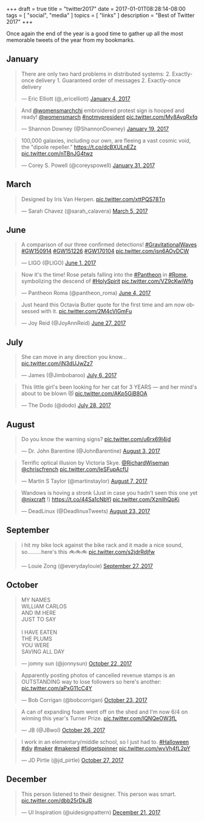 +++
draft = true
title = "twitter2017"
date = 2017-01-01T08:28:14-08:00
tags = [
  "social",
  "media"
]
topics = [
  "links"
]
description = "Best of Twitter 2017"
+++

Once again the end of the year is a good time to gather up all the most
memorable tweets of the year from my bookmarks.

## January

<blockquote class="twitter-tweet" data-lang="en"><p lang="en" dir="ltr">There are only two hard problems in distributed systems: 2. Exactly-once delivery 1. Guaranteed order of messages 2. Exactly-once delivery</p>&mdash; Eric Elliott (@_ericelliott) <a href="https://twitter.com/_ericelliott/status/816763696135421953?ref_src=twsrc%5Etfw">January 4, 2017</a></blockquote>
<script async src="https://platform.twitter.com/widgets.js" charset="utf-8"></script>

<blockquote class="twitter-tweet" data-lang="en"><p lang="en" dir="ltr">And <a href="https://twitter.com/womensmarchchi?ref_src=twsrc%5Etfw">@womensmarchchi</a> embroidered protest sign is hooped and ready! <a href="https://twitter.com/womensmarch?ref_src=twsrc%5Etfw">@womensmarch</a> <a href="https://twitter.com/hashtag/notmypresident?src=hash&amp;ref_src=twsrc%5Etfw">#notmypresident</a> <a href="https://t.co/My8AyqRxfq">pic.twitter.com/My8AyqRxfq</a></p>&mdash; Shannon Downey (@ShannonDowney) <a href="https://twitter.com/ShannonDowney/status/821926038687154176?ref_src=twsrc%5Etfw">January 19, 2017</a></blockquote>
<script async src="https://platform.twitter.com/widgets.js" charset="utf-8"></script>

<blockquote class="twitter-tweet" data-lang="en"><p lang="en" dir="ltr">100,000 galaxies, including our own, are fleeing a vast cosmic void, the &quot;dipole repeller.&quot; <a href="https://t.co/dcBXULnEZz">https://t.co/dcBXULnEZz</a> <a href="https://t.co/nTBnJG4twz">pic.twitter.com/nTBnJG4twz</a></p>&mdash; Corey S. Powell (@coreyspowell) <a href="https://twitter.com/coreyspowell/status/826240305464762368?ref_src=twsrc%5Etfw">January 31, 2017</a></blockquote>
<script async src="https://platform.twitter.com/widgets.js" charset="utf-8"></script>

## March

<blockquote class="twitter-tweet" data-lang="en"><p lang="en" dir="ltr">Designed by Iris Van Herpen. <a href="https://t.co/xttPQS78Tn">pic.twitter.com/xttPQS78Tn</a></p>&mdash; Sarah Chavez (@sarah_calavera) <a href="https://twitter.com/sarah_calavera/status/838437544941375488?ref_src=twsrc%5Etfw">March 5, 2017</a></blockquote>
<script async src="https://platform.twitter.com/widgets.js" charset="utf-8"></script>

## June

<blockquote class="twitter-tweet" data-lang="en"><p lang="en" dir="ltr">A comparison of our three confirmed detections!  <a href="https://twitter.com/hashtag/GravitationalWaves?src=hash&amp;ref_src=twsrc%5Etfw">#GravitationalWaves</a>  <a href="https://twitter.com/hashtag/GW150914?src=hash&amp;ref_src=twsrc%5Etfw">#GW150914</a> <a href="https://twitter.com/hashtag/GW151226?src=hash&amp;ref_src=twsrc%5Etfw">#GW151226</a> <a href="https://twitter.com/hashtag/GW170104?src=hash&amp;ref_src=twsrc%5Etfw">#GW170104</a> <a href="https://t.co/isn6AOvDCW">pic.twitter.com/isn6AOvDCW</a></p>&mdash; LIGO (@LIGO) <a href="https://twitter.com/LIGO/status/870316515471441920?ref_src=twsrc%5Etfw">June 1, 2017</a></blockquote>
<script async src="https://platform.twitter.com/widgets.js" charset="utf-8"></script>

<blockquote class="twitter-tweet" data-lang="en"><p lang="en" dir="ltr">Now it&#39;s the time! Rose petals falling into the <a href="https://twitter.com/hashtag/Pantheon?src=hash&amp;ref_src=twsrc%5Etfw">#Pantheon</a> in <a href="https://twitter.com/hashtag/Rome?src=hash&amp;ref_src=twsrc%5Etfw">#Rome</a>, symbolizing the descend of <a href="https://twitter.com/hashtag/HolySpirit?src=hash&amp;ref_src=twsrc%5Etfw">#HolySpirit</a> <a href="https://t.co/VZ9cKwiWfg">pic.twitter.com/VZ9cKwiWfg</a></p>&mdash; Pantheon Roma (@pantheon_roma) <a href="https://twitter.com/pantheon_roma/status/871308333797564416?ref_src=twsrc%5Etfw">June 4, 2017</a></blockquote>
<script async src="https://platform.twitter.com/widgets.js" charset="utf-8"></script>

<blockquote class="twitter-tweet" data-lang="en"><p lang="en" dir="ltr">Just heard this Octavia Butler quote for the first time and am now obsessed with it. <a href="https://t.co/2M4cVlGmFu">pic.twitter.com/2M4cVlGmFu</a></p>&mdash; Joy Reid (@JoyAnnReid) <a href="https://twitter.com/JoyAnnReid/status/879758973876023298?ref_src=twsrc%5Etfw">June 27, 2017</a></blockquote>
<script async src="https://platform.twitter.com/widgets.js" charset="utf-8"></script>

## July

<blockquote class="twitter-tweet" data-lang="en"><p lang="en" dir="ltr">She can move in any direction you know... <a href="https://t.co/jN3dUJwZz7">pic.twitter.com/jN3dUJwZz7</a></p>&mdash; James (@Jimbobaroo) <a href="https://twitter.com/Jimbobaroo/status/882946074415161344?ref_src=twsrc%5Etfw">July 6, 2017</a></blockquote>
<script async src="https://platform.twitter.com/widgets.js" charset="utf-8"></script>

<blockquote class="twitter-tweet" data-lang="en"><p lang="en" dir="ltr">This little girl&#39;s been looking for her cat for 3 YEARS — and her mind&#39;s about to be blown 😻 <a href="https://t.co/AKp5GiB8OA">pic.twitter.com/AKp5GiB8OA</a></p>&mdash; The Dodo (@dodo) <a href="https://twitter.com/dodo/status/891056935180447745?ref_src=twsrc%5Etfw">July 28, 2017</a></blockquote>
<script async src="https://platform.twitter.com/widgets.js" charset="utf-8"></script>

## August

<blockquote class="twitter-tweet" data-lang="en"><p lang="en" dir="ltr">Do you know the warning signs? <a href="https://t.co/u6rx69l4jd">pic.twitter.com/u6rx69l4jd</a></p>&mdash; Dr. John Barentine (@JohnBarentine) <a href="https://twitter.com/JohnBarentine/status/893232341040091137?ref_src=twsrc%5Etfw">August 3, 2017</a></blockquote>
<script async src="https://platform.twitter.com/widgets.js" charset="utf-8"></script>

<blockquote class="twitter-tweet" data-lang="en"><p lang="en" dir="ltr">Terrific optical illusion by Victoria Skye. <a href="https://twitter.com/RichardWiseman?ref_src=twsrc%5Etfw">@RichardWiseman</a> <a href="https://twitter.com/chriscfrench?ref_src=twsrc%5Etfw">@chriscfrench</a> <a href="https://t.co/IeSFupAcfU">pic.twitter.com/IeSFupAcfU</a></p>&mdash; Martin S Taylor (@martinstaylor) <a href="https://twitter.com/martinstaylor/status/894512566629740544?ref_src=twsrc%5Etfw">August 7, 2017</a></blockquote>
<script async src="https://platform.twitter.com/widgets.js" charset="utf-8"></script>

<blockquote class="twitter-tweet" data-lang="en"><p lang="en" dir="ltr">Wandows is hoving a stronk  (Just in case you hadn&#39;t seen this one yet <a href="https://twitter.com/nixcraft?ref_src=twsrc%5Etfw">@nixcraft</a> !) <a href="https://t.co/44Sa1cNbYl">https://t.co/44Sa1cNbYl</a> <a href="https://t.co/XznilhQpKi">pic.twitter.com/XznilhQpKi</a></p>&mdash; DeadLinux (@DeadlinuxTweets) <a href="https://twitter.com/DeadlinuxTweets/status/900151636747841539?ref_src=twsrc%5Etfw">August 23, 2017</a></blockquote>
<script async src="https://platform.twitter.com/widgets.js" charset="utf-8"></script>

## September

<blockquote class="twitter-tweet" data-lang="en"><p lang="en" dir="ltr">i hit my bike lock against the bike rack and it made a nice sound, so.........here&#39;s this 🚲🚲🚲 <a href="https://t.co/s2jdrRdjfw">pic.twitter.com/s2jdrRdjfw</a></p>&mdash; Louie Zong (@everydaylouie) <a href="https://twitter.com/everydaylouie/status/912919360733360128?ref_src=twsrc%5Etfw">September 27, 2017</a></blockquote>
<script async src="https://platform.twitter.com/widgets.js" charset="utf-8"></script>

## October

<blockquote class="twitter-tweet" data-lang="en"><p lang="en" dir="ltr">MY NAMES<br>WILLIAM CARLOS<br>AND IM HERE<br>JUST TO SAY<br><br>I HAVE EATEN<br>THE PLUMS<br>YOU WERE<br>SAVING ALL DAY</p>&mdash; jomny sun (@jonnysun) <a href="https://twitter.com/jonnysun/status/921993977649299456?ref_src=twsrc%5Etfw">October 22, 2017</a></blockquote>
<script async src="https://platform.twitter.com/widgets.js" charset="utf-8"></script>

<blockquote class="twitter-tweet" data-lang="en"><p lang="en" dir="ltr">Apparently posting photos of cancelled revenue stamps is an OUTSTANDING way to lose followers so here&#39;s another: <a href="https://t.co/aPxG11cC4Y">pic.twitter.com/aPxG11cC4Y</a></p>&mdash; Bob Corrigan (@bobcorrigan) <a href="https://twitter.com/bobcorrigan/status/922290750460694528?ref_src=twsrc%5Etfw">October 23, 2017</a></blockquote>
<script async src="https://platform.twitter.com/widgets.js" charset="utf-8"></script>


<blockquote class="twitter-tweet" data-lang="en"><p lang="en" dir="ltr">A can of expanding foam went off on the shed and I&#39;m now 6/4 on winning this year&#39;s Turner Prize. <a href="https://t.co/lQNQeOW3fL">pic.twitter.com/lQNQeOW3fL</a></p>&mdash; JB (@JBwol) <a href="https://twitter.com/JBwol/status/923542259836030977?ref_src=twsrc%5Etfw">October 26, 2017</a></blockquote>
<script async src="https://platform.twitter.com/widgets.js" charset="utf-8"></script>


<blockquote class="twitter-tweet" data-lang="en"><p lang="en" dir="ltr">I work in an elementary/middle school, so I just had to. <a href="https://twitter.com/hashtag/Halloween?src=hash&amp;ref_src=twsrc%5Etfw">#Halloween</a> <a href="https://twitter.com/hashtag/diy?src=hash&amp;ref_src=twsrc%5Etfw">#diy</a> <a href="https://twitter.com/hashtag/maker?src=hash&amp;ref_src=twsrc%5Etfw">#maker</a> <a href="https://twitter.com/hashtag/makered?src=hash&amp;ref_src=twsrc%5Etfw">#makered</a> <a href="https://twitter.com/hashtag/fidgetspinner?src=hash&amp;ref_src=twsrc%5Etfw">#fidgetspinner</a> <a href="https://t.co/wvVh4fL2pY">pic.twitter.com/wvVh4fL2pY</a></p>&mdash; JD Pirtle (@jd_pirtle) <a href="https://twitter.com/jd_pirtle/status/923919068733861894?ref_src=twsrc%5Etfw">October 27, 2017</a></blockquote>
<script async src="https://platform.twitter.com/widgets.js" charset="utf-8"></script>

## December

<blockquote class="twitter-tweet" data-lang="en"><p lang="en" dir="ltr">This person listened to their designer. This person was smart. <a href="https://t.co/dbb25rDkJB">pic.twitter.com/dbb25rDkJB</a></p>&mdash; UI Inspiration (@uidesignpattern) <a href="https://twitter.com/uidesignpattern/status/943703899923468288?ref_src=twsrc%5Etfw">December 21, 2017</a></blockquote>
<script async src="https://platform.twitter.com/widgets.js" charset="utf-8"></script>
